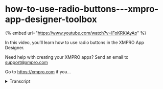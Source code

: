 # how-to-use-radio-buttons---xmpro-app-designer-toolbox
{% embed url="https://www.youtube.com/watch?v=IFoKRKjAyAo" %}



In this video, you’ll learn how to use radio buttons in the XMPRO App Designer.

Need help with creating your XMPRO apps? Send an email to support@xmpro.com

Go to https://xmpro.com if you...
<details>
<summary>Transcript</summary>In this video, you’ll learn how to use radio buttons in the XMPRO App Designer.

Need help with creating your XMPRO apps? Send an email to support@xmpro.com

Go to https://xmpro.com if you...
hi and welcome to another training video

from XM pro today we will be looking at

how to use the radio buttons component

as a prerequisite I'd recommend going

through the video on how to create data

sources before watching this video the

radio buttons component can be found in

the basic section of the blocks this

component doesn't look like much on the

designer because I haven't added any

data yet to add data go to the data

source accordion item of the block

properties and then you can choose

static items or a dynamic data source

I'm going to go with dynamic data to

begin with and then you choose your data

source I have created this data source

previously and then you go into the data

tab and choose your display expression

this is the column that's going to show

up as the label and then the value

expression this is what the value of the

item that you select is going to be now

if I just save this and launch then we

can see how this looks so we've got a

list of people and you can click on one

of them to select them there are a

couple of properties that you can change

appearance visible is self-explanatory

and then orientation if I say horizontal

then the radio buttons are going to go

left to right instead of top to bottom

there's also disabled in the behavior so

if I launch this with horizontal this is

how it looks I'm going to drag in

another radio buttons to show you the

static items so if you go into data

source and change the mode to static

items then it gives you a grid where you

can add your items here

I'll sort by value just to be there we

go yep so we've got three items in here

if we save this and launch why is it

okay then we've got John Becky and David

for the second radio button opponent and

the original ones still there this has

been how to use the radio buttons

component
</details>